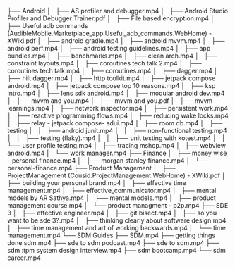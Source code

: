 ├── Android
│   ├── AS profiler and debugger.mp4
│   ├── Android Studio Profiler and Debugger Trainer.pdf
│   ├── File based encryption.mp4
│   ├── Useful adb commands (AudibleMobile.Marketplace_app.Useful_adb_commands.WebHome) - XWiki.pdf
│   ├── android gradle.mp4
│   ├── android mvvm.mp4
│   ├── android perf.mp4
│   ├── android testing guidelines.mp4
│   ├── app bundles.mp4
│   ├── benchmarks.mp4
│   ├── clean arch.mp4
│   ├── constraint layouts.mp4
│   ├── coroutines tech talk 2.mp4
│   ├── coroutines tech talk.mp4
│   ├── coroutines.mp4
│   ├── dagger.mp4
│   ├── hilt dagger.mp4
│   ├── http toolkit.mp4
│   ├── jetpack compose android.mp4
│   ├── jetpack compose top 10 reasons.mp4
│   ├── ksp intro.mp4
│   ├── lens sdk android.mp4
│   ├── modular android dev.mp4
│   ├── mvvm and you.mp4
│   ├── mvvm and you.pdf
│   ├── mvvm learnings.mp4
│   ├── network inspector.mp4
│   ├── persistent work.mp4
│   ├── reactive programming flows.mp4
│   ├── reducing wake locks.mp4
│   ├── relay - jetpack compose- sdui.mp4
│   ├── room db.mp4
│   ├── testing
│   │   ├── android junit.mp4
│   │   ├── non-functional testing.mp4
│   │   ├── testing (flaky).mp4
│   │   ├── unit testing with kotest.mp4
│   │   └── user profile testing.mp4
│   ├── tracing mshop.mp4
│   ├── webview android.mp4
│   └── work manager.mp4
├── Finance
│   ├── money wise - personal finance.mp4
│   ├── morgan stanley finance.mp4
│   └── personal-finance.mp4
├── Product Management
│   ├── ProjectManagement (Cousid.ProjectManagement.WebHome) - XWiki.pdf
│   ├── building your personal brand.mp4
│   ├── effective time management.mp4
│   ├── effective_communicator.mp4
│   ├── mental models by AR Sathya.mp4
│   ├── mental models.mp4
│   ├── product management course.mp4
│   └── product managment - p2p.mp4
├── SDE 3
│   ├── effective engineer.mp4
│   ├── git bisect.mp4
│   ├── so you want to be sde 3?.mp4
│   ├── thinking clearly about software design.mp4
│   ├── time management and art of working backwards.mp4
│   └── time management.mp4
└── SDM Guides
    ├── SDM.mp4
    ├── getting things done sdm.mp4
    ├── sde to sdm podcast.mp4
    ├── sde to sdm.mp4
    ├── sdm :tpm system design interview.mp4
    ├── sdm bootcamp.mp4
    └── sdm career.mp4